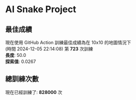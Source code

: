 
# AI Snake Project

## **最佳成績**



















































































































































現在使用 GitHub Action 訓練最佳成績為在 10x10 的地圖情況下  
(時間 2024-12-05 22:14:08) 第 **723** 次訓練  
**長度**: 50.0  
**探索值**: 0.0267







































































































































































































































































































## 總訓練次數
現在已經訓練了: **828000** 次
